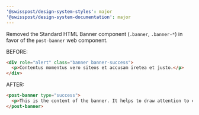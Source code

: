 ```yaml
---
'@swisspost/design-system-styles': major
'@swisspost/design-system-documentation': major
---
```


Removed the Standard HTML Banner component (`.banner`, `.banner-*`) in favor of the `post-banner` web component.

BEFORE:

```html
<div role="alert" class="banner banner-success">
  <p>Contentus momentus vero siteos et accusam iretea et justo.</p>
</div>
```

AFTER:

```html
<post-banner type="success">
  <p>This is the content of the banner. It helps to draw attention to critical messages.</p>
</post-banner>
```
